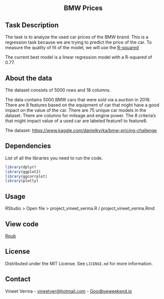 <h2 align="center"> BMW Prices </h2>

## Task Description

The task is to analyze the used car prices of the BMW brand. This is a regression task because we are trying to 
predict the price of the car. To measure the quality of fit of the model, we will use the [R-squared](https://en.wikipedia.org/wiki/Coefficient_of_determination) 

The current best model is a linear regression model with a R-squared of 0.77.

## About the data

The dataset consists of 5000 rows and 18 columns.

The data contains 5000 BMW cars that were sold via a auction in 2018. There are 8 features based on the equipment of car that might have a good impact on the value of the car. There are 75 unique car models in the dataset. There are columns for mileage and engine power. The 8 criteria’s that might impact value of a used car are labeled feature1 to feature8.

The dataset: https://www.kaggle.com/danielkyrka/bmw-pricing-challenge

## Dependencies

List of all the libraries you need to run the code.

  ```r
library(dplyr)
library(ggplot2)
library(ggcorrplot)
library(plotly)
  ```

## Usage

RStudio > Open file > project_vineet_verma.R / project_vineet_verma.Rmd

## View code

[Rpub](https://rpubs.com/vineetver/872494)

## License

Distributed under the MIT License. See `LICENSE.md` for more information.

## Contact

Vineet Verma - vineetver@hotmail.com - [Goodbyeweekend.io](https://www.goodbyeweekend.io/)
